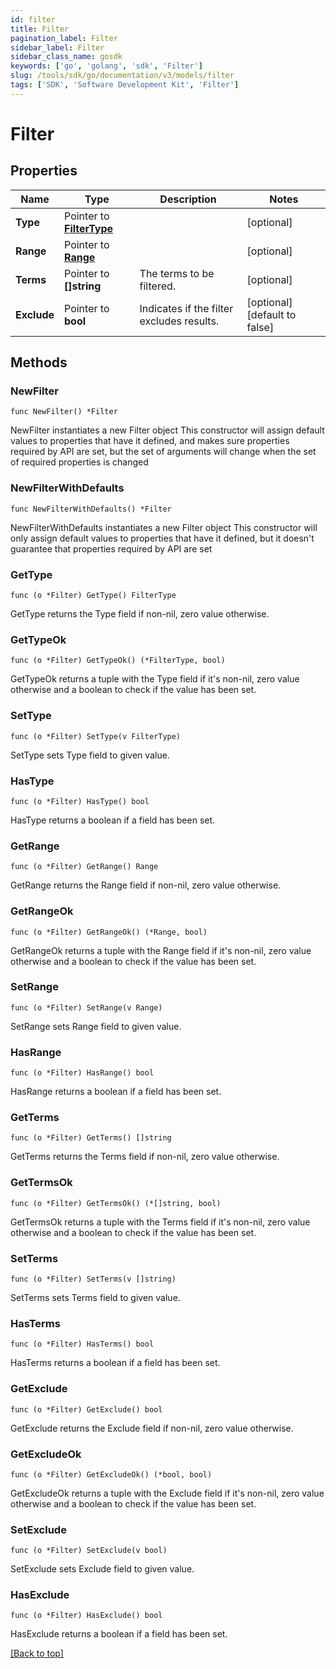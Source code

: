 ```yaml
---
id: filter
title: Filter
pagination_label: Filter
sidebar_label: Filter
sidebar_class_name: gosdk
keywords: ['go', 'golang', 'sdk', 'Filter'] 
slug: /tools/sdk/go/documentation/v3/models/filter
tags: ['SDK', 'Software Development Kit', 'Filter']
---
```


# Filter

## Properties

Name | Type | Description | Notes
------------ | ------------- | ------------- | -------------
**Type** | Pointer to [**FilterType**](FilterType) |  | [optional] 
**Range** | Pointer to [**Range**](Range) |  | [optional] 
**Terms** | Pointer to **[]string** | The terms to be filtered. | [optional] 
**Exclude** | Pointer to **bool** | Indicates if the filter excludes results. | [optional] [default to false]

## Methods

### NewFilter

`func NewFilter() *Filter`

NewFilter instantiates a new Filter object
This constructor will assign default values to properties that have it defined,
and makes sure properties required by API are set, but the set of arguments
will change when the set of required properties is changed

### NewFilterWithDefaults

`func NewFilterWithDefaults() *Filter`

NewFilterWithDefaults instantiates a new Filter object
This constructor will only assign default values to properties that have it defined,
but it doesn't guarantee that properties required by API are set

### GetType

`func (o *Filter) GetType() FilterType`

GetType returns the Type field if non-nil, zero value otherwise.

### GetTypeOk

`func (o *Filter) GetTypeOk() (*FilterType, bool)`

GetTypeOk returns a tuple with the Type field if it's non-nil, zero value otherwise
and a boolean to check if the value has been set.

### SetType

`func (o *Filter) SetType(v FilterType)`

SetType sets Type field to given value.

### HasType

`func (o *Filter) HasType() bool`

HasType returns a boolean if a field has been set.

### GetRange

`func (o *Filter) GetRange() Range`

GetRange returns the Range field if non-nil, zero value otherwise.

### GetRangeOk

`func (o *Filter) GetRangeOk() (*Range, bool)`

GetRangeOk returns a tuple with the Range field if it's non-nil, zero value otherwise
and a boolean to check if the value has been set.

### SetRange

`func (o *Filter) SetRange(v Range)`

SetRange sets Range field to given value.

### HasRange

`func (o *Filter) HasRange() bool`

HasRange returns a boolean if a field has been set.

### GetTerms

`func (o *Filter) GetTerms() []string`

GetTerms returns the Terms field if non-nil, zero value otherwise.

### GetTermsOk

`func (o *Filter) GetTermsOk() (*[]string, bool)`

GetTermsOk returns a tuple with the Terms field if it's non-nil, zero value otherwise
and a boolean to check if the value has been set.

### SetTerms

`func (o *Filter) SetTerms(v []string)`

SetTerms sets Terms field to given value.

### HasTerms

`func (o *Filter) HasTerms() bool`

HasTerms returns a boolean if a field has been set.

### GetExclude

`func (o *Filter) GetExclude() bool`

GetExclude returns the Exclude field if non-nil, zero value otherwise.

### GetExcludeOk

`func (o *Filter) GetExcludeOk() (*bool, bool)`

GetExcludeOk returns a tuple with the Exclude field if it's non-nil, zero value otherwise
and a boolean to check if the value has been set.

### SetExclude

`func (o *Filter) SetExclude(v bool)`

SetExclude sets Exclude field to given value.

### HasExclude

`func (o *Filter) HasExclude() bool`

HasExclude returns a boolean if a field has been set.


[[Back to top]](#) 


